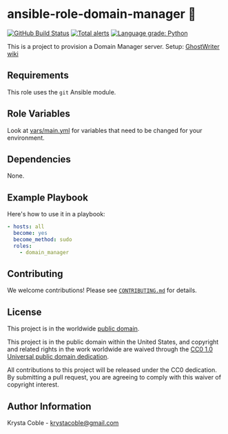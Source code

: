 # ansible-role-domain-manager 🐑 #

[![GitHub Build Status](https://github.com/cisagov/ansible-role-domain-manager/workflows/build/badge.svg)](https://github.com/cisagov/ansible-role-domain-manager/actions)
[![Total alerts](https://img.shields.io/lgtm/alerts/g/cisagov/ansible-role-domain-manager.svg?logo=lgtm&logoWidth=18)](https://lgtm.com/projects/g/cisagov/ansible-role-domain-manager/alerts/)
[![Language grade: Python](https://img.shields.io/lgtm/grade/python/g/cisagov/ansible-role-domain-manager.svg?logo=lgtm&logoWidth=18)](https://lgtm.com/projects/g/cisagov/ansible-role-domain-manager/context:python)

This is a project to provision a Domain Manager server.
Setup: [GhostWriter wiki](https://ghostwriter.wiki/documentation/installation/first-server-run)

## Requirements ##

This role uses the `git` Ansible module.

## Role Variables ##

Look at [vars/main.yml](vars/main.yml) for variables that
need to be changed for your environment.

## Dependencies ##

None.

## Example Playbook ##

Here's how to use it in a playbook:

```yaml
- hosts: all
  become: yes
  become_method: sudo
  roles:
    - domain_manager
```

## Contributing ##

We welcome contributions!  Please see [`CONTRIBUTING.md`](CONTRIBUTING.md) for
details.

## License ##

This project is in the worldwide [public domain](LICENSE).

This project is in the public domain within the United States, and
copyright and related rights in the work worldwide are waived through
the [CC0 1.0 Universal public domain
dedication](https://creativecommons.org/publicdomain/zero/1.0/).

All contributions to this project will be released under the CC0
dedication. By submitting a pull request, you are agreeing to comply
with this waiver of copyright interest.

## Author Information ##

Krysta Coble - <krystacoble@gmail.com>
